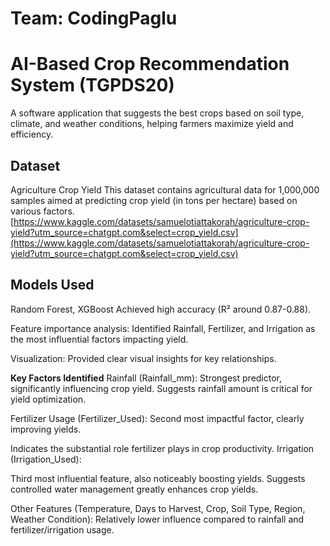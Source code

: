 # Team: CodingPaglu

# AI-Based Crop Recommendation System (TGPDS20)
A software application that suggests the best crops based on soil type, climate, and weather conditions, helping farmers maximize yield and efficiency.

## Dataset
Agriculture Crop Yield
This dataset contains agricultural data for 1,000,000 samples aimed at predicting crop yield (in tons per hectare) based on various factors.
[https://www.kaggle.com/datasets/samuelotiattakorah/agriculture-crop-yield?utm_source=chatgpt.com&select=crop_yield.csv](https://www.kaggle.com/datasets/samuelotiattakorah/agriculture-crop-yield?utm_source=chatgpt.com&select=crop_yield.csv)

## Models Used
Random Forest, XGBoost
Achieved high accuracy (R² around 0.87-0.88).

Feature importance analysis:
Identified Rainfall, Fertilizer, and Irrigation as the most influential factors impacting yield.

Visualization: 
Provided clear visual insights for key relationships.

**Key Factors Identified**
Rainfall (Rainfall_mm):
Strongest predictor, significantly influencing crop yield.
Suggests rainfall amount is critical for yield optimization.

Fertilizer Usage (Fertilizer_Used):
Second most impactful factor, clearly improving yields.

Indicates the substantial role fertilizer plays in crop productivity.
Irrigation (Irrigation_Used):

Third most influential feature, also noticeably boosting yields.
Suggests controlled water management greatly enhances crop yields.

Other Features (Temperature, Days to Harvest, Crop, Soil Type, Region, Weather Condition):
Relatively lower influence compared to rainfall and fertilizer/irrigation usage.
